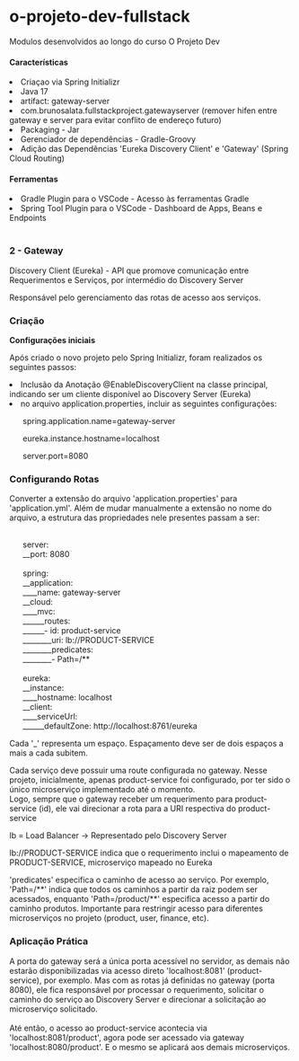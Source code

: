# o-projeto-dev-fullstack

Modulos desenvolvidos ao longo do curso O Projeto Dev

#### Características
<li>Criaçao via Spring Initializr</li>
<li>Java 17</li>
<li>artifact: gateway-server</li>
<li>com.brunosalata.fullstackproject.gatewayserver (remover hifen entre gateway e server para evitar conflito de endereço futuro)</li>
<li>Packaging - Jar</li>
<li>Gerenciador de dependências - Gradle-Groovy</li>
<li>Adição das Dependências 'Eureka Discovery Client' e 'Gateway' (Spring Cloud Routing)</li>

#### Ferramentas
<li>Gradle Plugin para o VSCode - Acesso às ferramentas Gradle</li>
<li>Spring Tool Plugin para o VSCode - Dashboard de Apps, Beans e Endpoints</li>

</br>

### 2 - Gateway
<p>Discovery Client (Eureka) - API que promove comunicação entre Requerimentos e Serviços, por intermédio do Discovery Server</p>
<p>Responsável pelo gerenciamento das rotas de acesso aos serviços.</p>

### Criação

<p><b>Configurações iniciais</b></p>
<p>Após criado o novo projeto pelo Spring Initializr, foram realizados os seguintes passos:
<li>Inclusão da Anotação @EnableDiscoveryClient na classe principal, indicando ser um cliente disponível ao Discovery Server (Eureka)</li>
<li>no arquivo application.properties, incluir as seguintes configurações:</li>
<p>
<ol>spring.application.name=gateway-server</ol>
<ol>eureka.instance.hostname=localhost</ol>
<ol>server.port=8080</ol>
</p>
</p>

### Configurando Rotas

<p>
Converter a extensão do arquivo 'application.properties' para 'application.yml'. Além de mudar manualmente a extensão no nome do arquivo, a estrutura das propriedades nele presentes passam a ser:<br>
<ol>
<br>server:
<br>__port: 8080  
<br>
<br>spring:
<br>__application:
<br>____name: gateway-server
<br>__cloud:
<br>____mvc:
<br>______routes:
<br>______- id: product-service
<br>________uri: lb://PRODUCT-SERVICE
<br>________predicates:
<br>________- Path=/**
<br>
<br>eureka:
<br>__instance:
<br>____hostname: localhost
<br>__client:
<br>____serviceUrl:
<br>______defaultZone: http://localhost:8761/eureka
<br>
</ol>
Cada '_' representa um espaço. Espaçamento deve ser de dois espaços a mais a cada subitem.</P>

<p>
Cada serviço deve possuir uma route configurada no gateway. Nesse projeto, inicialmente, apenas product-service foi configurado, por ter sido o único microserviço implementado até o momento.<br>
Logo, sempre que o gateway receber um requerimento para product-service (id), ele vai direcionar a rota para a URI respectiva do product-service</p>

<p>lb = Load Balancer -> Representado pelo Discovery Server</p>
<p>lb://PRODUCT-SERVICE indica que o requerimento inclui o mapeamento de PRODUCT-SERVICE, microserviço mapeado no Eureka</p>
<p>'predicates' especifica o caminho de acesso ao serviço. Por exemplo, 'Path=/**' indica que todos os caminhos a partir da raiz podem ser acessados, enquanto 'Path=/product/**' especifica acesso a partir do caminho produtos. Importante para restringir acesso para diferentes microserviços no projeto (product, user, finance, etc). 
</p>

### Aplicação Prática

<p>
A porta do gateway será a única porta acessível no servidor, as demais não estarão disponibilizadas via acesso direto 'localhost:8081' (product-service), por exemplo. Mas com as rotas já definidas no gateway (porta 8080), ele fica responsável por processar o requerimento, solicitar o caminho do serviço ao Discovery Server e direcionar a solicitação ao microserviço solicitado.<br><br>
Até então, o acesso ao product-service acontecia via 'localhost:8081/product', agora pode ser acessado via gateway 'localhost:8080/product'. E o mesmo se aplicará aos demais microserviços.
</P>

